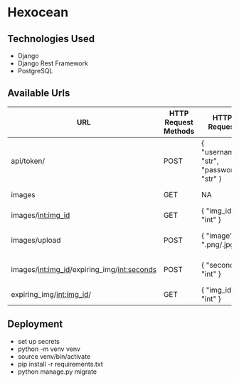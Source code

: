 # Hexocean

## Technologies Used
- Django
- Django Rest Framework
- PostgreSQL 


## Available Urls
| URL  | HTTP Request Methods | HTTP Request | Description |
| ------------- | ------------- | ------------- | ------------- |
| api/token/  | POST | {     "username": "str",     "password": "str" } | Returns token |
| images  | GET | NA | Returns list of images |
| images/<int:img_id>  | GET | { "img_id": "int" }  | Returns image |
| images/upload  | POST | {     "image": ".png/.jpg" } | Creates images and thumbnails |
| images/<int:img_id>/expiring_img/<int:seconds>  | POST | { "seconds": "int" } | Creates expiring image |
| expiring_img/<int:img_id>/  | GET | { "img_id": "int" } | Returns image |


## Deployment 
- set up secrets
- python -m venv venv
- source venv/bin/activate
- pip install -r requirements.txt
- python manage.py migrate
